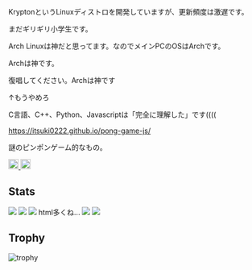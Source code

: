 KryptonというLinuxディストロを開発していますが、更新頻度は激遅です。

まだギリギリ小学生です。

Arch Linuxは神だと思ってます。なのでメインPCのOSはArchです。

Archは神です。

復唱してください。Archは神です

↑もうやめろ

C言語、C++、Python、Javascriptは「完全に理解した」です((((

https://itsuki0222.github.io/pong-game-js/

謎のピンポンゲーム的なもの。

<p align="left">
  <a href="https://github.com/Itsuki0222">
    <img height="20" src="https://komarev.com/ghpvc/?username=Itsuki0222" />
  </a>
  <a href="https://github.com/Itsuki0222">
    <img height="20" src="https://img.shields.io/github/followers/Itsuki0222?label=follow&logo=github&style=flat" />
  </a>
</p>

## Stats
![](http://github-profile-summary-cards.vercel.app/api/cards/profile-details?username=Itsuki0222&theme=gruvbox)
![](http://github-profile-summary-cards.vercel.app/api/cards/repos-per-language?username=Itsuki0222&theme=gruvbox)
![](http://github-profile-summary-cards.vercel.app/api/cards/most-commit-language?username=Itsuki0222&theme=gruvbox)
html多くね...
![](http://github-profile-summary-cards.vercel.app/api/cards/stats?username=Itsuki0222&theme=gruvbox)
![](http://github-profile-summary-cards.vercel.app/api/cards/productive-time?username=Itsuki0222&theme=gruvbox&utcOffset=9)

## Trophy
![trophy](https://github-profile-trophy.vercel.app/?username=Itsuki0222&theme=gruvbox)
